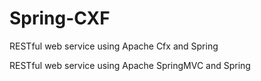 Spring-CXF
==========

RESTful web service using Apache Cfx and Spring

RESTful web service using Apache SpringMVC and Spring